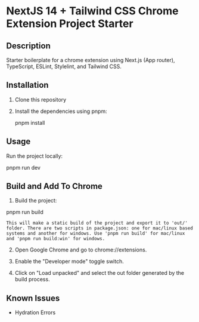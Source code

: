 # NextJS 14 + Tailwind CSS Chrome Extension Project Starter

## Description

Starter boilerplate for a chrome extension using Next.js (App router), TypeScript, ESLint, Stylelint, and Tailwind CSS.

## Installation

1. Clone this repository

2. Install the dependencies using pnpm:
   
   pnpm install
   

## Usage

Run the project locally:


pnpm run dev


## Build and Add To Chrome

1. Build the project:


pnpm run build


`This will make a static build of the project and export it to 'out/' folder. There are two scripts in package.json: one for mac/linux based systems and another for windows. Use 'pnpm run build' for mac/linux and 'pnpm run build:win' for windows.`

2. Open Google Chrome and go to chrome://extensions.

3. Enable the "Developer mode" toggle switch.

4. Click on "Load unpacked" and select the out folder generated by the build process.

## Known Issues

- Hydration Errors
